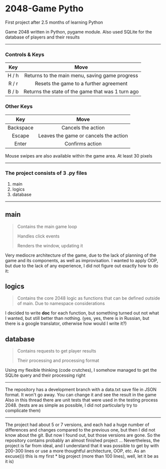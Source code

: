 # 2048-Game Pytho
First project after 2.5 months of learning Python

Game 2048 written in Python, pygame module. 
Also used SQLite for the database of players and their results
***
### Controls & Keys
| Key | Move |
| :---------------: | :---------------: |
|  H / h | Returns to the main menu, saving game progress |
| R / r | Resets the game to a further agreement |
| B / b | Returns the state of the game that was 1 turn ago |

### Other Keys
| Key | Move |
| :---------------: | :---------------: |
|  Backspace | Cancels the action |
| Escape | Leaves the game or cancels the action |
| Enter | Confirms action |

Mouse swipes are also available within the game area. At least 30 pixels
***
### The project consists of 3 .py files
1.	main
2.	logics
3.	database
***
## main
>Contains the main game loop
> 
>Handles click events
> 
>Renders the window, updating it

Very mediocre architecture of the game, due to the lack of planning of the game and its components, as well as improvisation.
I wanted to apply OOP, but due to the lack of any experience, I did not figure out exactly how to do it:

## logics
>Contains the core 2048 logic as functions that can be defined outside of main. Due to namespace considerations

I decided to write __doc__ for each function, but something turned out not what I wanted, but still better than nothing.
(yes, yes, there is in Russian, but there is a google translator, otherwise how would I write it?)

## database
>Contains requests to get player results
> 
>Their processing and processing format

Using my flexible thinking (code crutches), I somehow managed to get the SQLite query and their processing right
***
The repository has a development branch with a data.txt save file in JSON format. It won't go away.
You can change it and see the result in the game
Also in this thread there are unit tests that were used in the testing process 2048. (tests are as simple as possible,
I did not particularly try to complicate them)
***
The project had about 5 or 7 versions, and each had a huge number of differences and changes compared
to the previous one, but then I did not know about the git. But now I found out, but those versions are gone.
So the repository contains probably an almost finished project ... Nevertheless, the project is far from ideal, and 
I understand that it was possible to get by with 200-300 lines or use a more thoughtful architecture, OOP, etc.
As an excuse))) this is my first * big project (more than 100 lines), well, let it be as it is)
